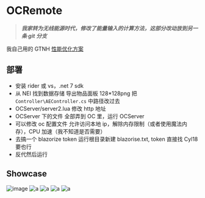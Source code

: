 # OCRemote

> ***我家转为无线能源时代，修改了能量输入的计算方法，这部分改动放到另一条 git 分支***

我自己用的 GTNH [性能优化方案](docs/performance.md)

## 部署

- 安装 rider 或 vs，.net 7 sdk
- 从 NEI 找到数据存储 导出物品面板 128*128png 把 `Controller\AEController.cs` 中路径改过去
- OCServer/server2.lua 修改 http 地址
- OCServer 下的文件 全部弄到 OC 里，运行 OCServer
- 可以修改 oc 配置文件 允许访问本地 ip，解除内存限制（或者使用魔法内存），CPU 加速（我不知道是否需要）
- 去搞一个 blazorize token 运行根目录新建 blazorise.txt, token 直接找 Cyl18 要也行
- 反代然后运行

## Showcase

![image](https://github.com/Cyl18/OCRemote/assets/14993992/d3087ffc-1a83-4a53-a0e3-c1687a12dd7c)
![a](docs/1.png)
![a](docs/2.png)
![a](docs/3.5.jpg)
![a](docs/3.png)
